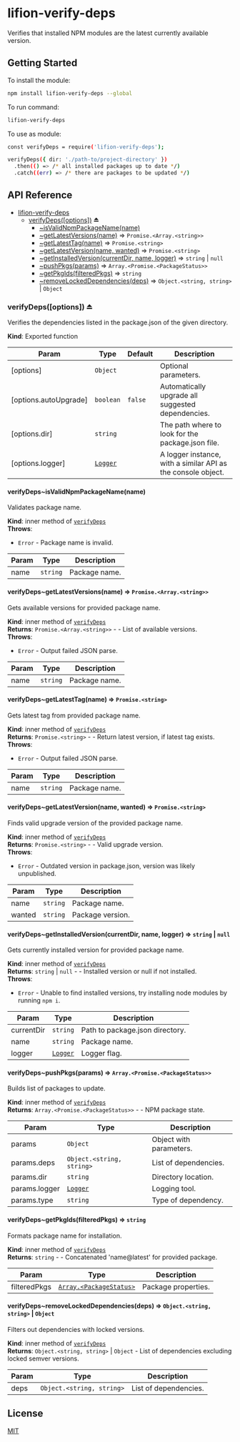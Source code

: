 # lifion-verify-deps

Verifies that installed NPM modules are the latest currently available version.

## Getting Started

To install the module:

```sh
npm install lifion-verify-deps --global
```

To run command:

```sh
lifion-verify-deps
```

To use as module:

```sh
const verifyDeps = require('lifion-verify-deps');

verifyDeps({ dir: './path-to/project-directory' })
  .then(() => /* all installed packages up to date */)
  .catch((err) => /* there are packages to be updated */)
```

## API Reference


* [lifion-verify-deps](#module_lifion-verify-deps)
    * [verifyDeps([options])](#exp_module_lifion-verify-deps--verifyDeps) ⏏
        * [~isValidNpmPackageName(name)](#module_lifion-verify-deps--verifyDeps..isValidNpmPackageName)
        * [~getLatestVersions(name)](#module_lifion-verify-deps--verifyDeps..getLatestVersions) ⇒ <code>Promise.&lt;Array.&lt;string&gt;&gt;</code>
        * [~getLatestTag(name)](#module_lifion-verify-deps--verifyDeps..getLatestTag) ⇒ <code>Promise.&lt;string&gt;</code>
        * [~getLatestVersion(name, wanted)](#module_lifion-verify-deps--verifyDeps..getLatestVersion) ⇒ <code>Promise.&lt;string&gt;</code>
        * [~getInstalledVersion(currentDir, name, logger)](#module_lifion-verify-deps--verifyDeps..getInstalledVersion) ⇒ <code>string</code> \| <code>null</code>
        * [~pushPkgs(params)](#module_lifion-verify-deps--verifyDeps..pushPkgs) ⇒ <code>Array.&lt;Promise.&lt;PackageStatus&gt;&gt;</code>
        * [~getPkgIds(filteredPkgs)](#module_lifion-verify-deps--verifyDeps..getPkgIds) ⇒ <code>string</code>
        * [~removeLockedDependencies(deps)](#module_lifion-verify-deps--verifyDeps..removeLockedDependencies) ⇒ <code>Object.&lt;string, string&gt;</code> \| <code>Object</code>

<a name="exp_module_lifion-verify-deps--verifyDeps"></a>

### verifyDeps([options]) ⏏
Verifies the dependencies listed in the package.json of the given directory.

**Kind**: Exported function  

| Param | Type | Default | Description |
| --- | --- | --- | --- |
| [options] | <code>Object</code> |  | Optional parameters. |
| [options.autoUpgrade] | <code>boolean</code> | <code>false</code> | Automatically upgrade all suggested dependencies. |
| [options.dir] | <code>string</code> |  | The path where to look for the package.json file. |
| [options.logger] | [<code>Logger</code>](#Logger) |  | A logger instance, with a similar API as the console object. |

<a name="module_lifion-verify-deps--verifyDeps..isValidNpmPackageName"></a>

#### verifyDeps~isValidNpmPackageName(name)
Validates package name.

**Kind**: inner method of [<code>verifyDeps</code>](#exp_module_lifion-verify-deps--verifyDeps)  
**Throws**:

- <code>Error</code> - Package name is invalid.


| Param | Type | Description |
| --- | --- | --- |
| name | <code>string</code> | Package name. |

<a name="module_lifion-verify-deps--verifyDeps..getLatestVersions"></a>

#### verifyDeps~getLatestVersions(name) ⇒ <code>Promise.&lt;Array.&lt;string&gt;&gt;</code>
Gets available versions for provided package name.

**Kind**: inner method of [<code>verifyDeps</code>](#exp_module_lifion-verify-deps--verifyDeps)  
**Returns**: <code>Promise.&lt;Array.&lt;string&gt;&gt;</code> - - List of available versions.  
**Throws**:

- <code>Error</code> - Output failed JSON parse.


| Param | Type | Description |
| --- | --- | --- |
| name | <code>string</code> | Package name. |

<a name="module_lifion-verify-deps--verifyDeps..getLatestTag"></a>

#### verifyDeps~getLatestTag(name) ⇒ <code>Promise.&lt;string&gt;</code>
Gets latest tag from provided package name.

**Kind**: inner method of [<code>verifyDeps</code>](#exp_module_lifion-verify-deps--verifyDeps)  
**Returns**: <code>Promise.&lt;string&gt;</code> - - Return latest version, if latest tag exists.  
**Throws**:

- <code>Error</code> - Output failed JSON parse.


| Param | Type | Description |
| --- | --- | --- |
| name | <code>string</code> | Package name. |

<a name="module_lifion-verify-deps--verifyDeps..getLatestVersion"></a>

#### verifyDeps~getLatestVersion(name, wanted) ⇒ <code>Promise.&lt;string&gt;</code>
Finds valid upgrade version of the provided package name.

**Kind**: inner method of [<code>verifyDeps</code>](#exp_module_lifion-verify-deps--verifyDeps)  
**Returns**: <code>Promise.&lt;string&gt;</code> - - Valid upgrade version.  
**Throws**:

- <code>Error</code> - Outdated version in package.json, version was likely unpublished.


| Param | Type | Description |
| --- | --- | --- |
| name | <code>string</code> | Package name. |
| wanted | <code>string</code> | Package version. |

<a name="module_lifion-verify-deps--verifyDeps..getInstalledVersion"></a>

#### verifyDeps~getInstalledVersion(currentDir, name, logger) ⇒ <code>string</code> \| <code>null</code>
Gets currently installed version for provided package name.

**Kind**: inner method of [<code>verifyDeps</code>](#exp_module_lifion-verify-deps--verifyDeps)  
**Returns**: <code>string</code> \| <code>null</code> - - Installed version or null if not installed.  
**Throws**:

- <code>Error</code> - Unable to find installed versions, try installing node modules by running `npm i`.


| Param | Type | Description |
| --- | --- | --- |
| currentDir | <code>string</code> | Path to package.json directory. |
| name | <code>string</code> | Package name. |
| logger | [<code>Logger</code>](#Logger) | Logger flag. |

<a name="module_lifion-verify-deps--verifyDeps..pushPkgs"></a>

#### verifyDeps~pushPkgs(params) ⇒ <code>Array.&lt;Promise.&lt;PackageStatus&gt;&gt;</code>
Builds list of packages to update.

**Kind**: inner method of [<code>verifyDeps</code>](#exp_module_lifion-verify-deps--verifyDeps)  
**Returns**: <code>Array.&lt;Promise.&lt;PackageStatus&gt;&gt;</code> - - NPM package state.  

| Param | Type | Description |
| --- | --- | --- |
| params | <code>Object</code> | Object with parameters. |
| params.deps | <code>Object.&lt;string, string&gt;</code> | List of dependencies. |
| params.dir | <code>string</code> | Directory location. |
| params.logger | [<code>Logger</code>](#Logger) | Logging tool. |
| params.type | <code>string</code> | Type of dependency. |

<a name="module_lifion-verify-deps--verifyDeps..getPkgIds"></a>

#### verifyDeps~getPkgIds(filteredPkgs) ⇒ <code>string</code>
Formats package name for installation.

**Kind**: inner method of [<code>verifyDeps</code>](#exp_module_lifion-verify-deps--verifyDeps)  
**Returns**: <code>string</code> - - Concatenated 'name@latest' for provided package.  

| Param | Type | Description |
| --- | --- | --- |
| filteredPkgs | [<code>Array.&lt;PackageStatus&gt;</code>](#PackageStatus) | Package properties. |

<a name="module_lifion-verify-deps--verifyDeps..removeLockedDependencies"></a>

#### verifyDeps~removeLockedDependencies(deps) ⇒ <code>Object.&lt;string, string&gt;</code> \| <code>Object</code>
Filters out dependencies with locked versions.

**Kind**: inner method of [<code>verifyDeps</code>](#exp_module_lifion-verify-deps--verifyDeps)  
**Returns**: <code>Object.&lt;string, string&gt;</code> \| <code>Object</code> - List of dependencies excluding locked semver versions.  

| Param | Type | Description |
| --- | --- | --- |
| deps | <code>Object.&lt;string, string&gt;</code> | List of dependencies. |


## License

[MIT](./LICENSE)
